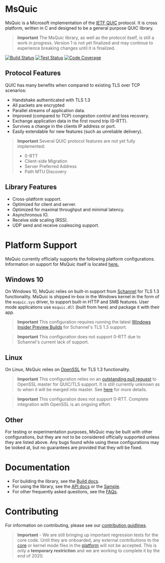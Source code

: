 MsQuic
======

MsQuic is a Microsoft implementation of the [IETF QUIC](https://tools.ietf.org/html/draft-ietf-quic-transport)
protocol. It is cross platform, written in C and designed to be a general purpose QUIC library.

> **Important** The MsQuic library, as well as the protocol itself, is still a work in progress. Version 1 is not yet finalized and may continue to experience breaking changes until it is finalized.

[![Build Status](https://dev.azure.com/ms/msquic/_apis/build/status/CI?branchName=master)](https://dev.azure.com/ms/msquic/_build/latest?definitionId=347&branchName=master) [![Test Status](https://img.shields.io/azure-devops/tests/ms/msquic/347)](https://dev.azure.com/ms/msquic/_build/latest?definitionId=347&branchName=master) [![Code Coverage](https://img.shields.io/azure-devops/coverage/ms/msquic/347)](https://dev.azure.com/ms/msquic/_build/latest?definitionId=347&branchName=master)

## Protocol Features

QUIC has many benefits when compared to existing TLS over TCP scenarios:

  * Handshake authenticated with TLS 1.3
  * All packets are encrypted
  * Parallel streams of application data.
  * Improved (compared to TCP) congestion control and loss recovery.
  * Exchange application data in the first round trip (0-RTT).
  * Survives a change in the clients IP address or port.
  * Easily extendable for new features (such as unreliable delivery).

> **Important** Several QUIC protocol features are not yet fully implemented:
>
>  * 0-RTT
>  * Client-side Migration
>  * Server Preferred Address
>  * Path MTU Discovery

## Library Features

  * Cross-platform support.
  * Optimized for client and server.
  * Optimized for maximal throughput and minimal latency.
  * Asynchronous IO.
  * Receive side scaling (RSS).
  * UDP send and receive coalescing support.

# Platform Support

MsQuic currently officially supports the following platform configurations.
Information on support for MsQuic itself is located [here.](./docs/Support.md)

## Windows 10

On Windows 10, MsQuic relies on built-in support from [Schannel](https://docs.microsoft.com/en-us/windows/win32/com/schannel) for TLS 1.3 functionality. MsQuic is shipped in-box in the Windows kernel in the form of the `msquic.sys` driver, to support built-in HTTP and SMB features. User mode applications use `msquic.dll` (built from here) and package it with their app.

> **Important** This configuration requires running the latest [Windows Insider Preview Builds](https://insider.windows.com/en-us/) for Schannel's TLS 1.3 support.

> **Important** This configuration does not support 0-RTT due to Schannel's current lack of support.

## Linux

On Linux, MsQuic relies on [OpenSSL](https://www.openssl.org/) for TLS 1.3 functionality.

> **Important** This configuration relies on an [outstanding pull request](https://github.com/openssl/openssl/pull/8797) to OpenSSL master for QUIC/TLS support. It is still currently unknown as to when it will be merged into master. See [here](https://www.openssl.org/blog/blog/2020/02/17/QUIC-and-OpenSSL/) for more details.

> **Important** This configuration does not support 0-RTT. Complete integration with OpenSSL is an ongoing effort.

## Other

For testing or experimentation purposes, MsQuic may be built with other configurations, but they are not to be considered officially supported unless they are listed above. Any bugs found while using these configurations may be looked at, but no guarantees are provided that they will be fixed.

# Documentation

  * For building the library, see the [Build docs](./docs/BUILD.md).
  * For using the library, see the [API docs](./docs/API.md) or the [Sample](./src/tools/sample/sample.cpp).
  * For other frequently asked questions, see the [FAQs](./docs/FAQ.md).

# Contributing

For information on contributing, please see our [contribution guidlines](./.github/CONTRIBUTING.md).

> **Important** - We are still bringing up important regression tests for the core code. Until they are onboarded, any external contributions to the [core](./src/core) or kernel mode files in the [platform](./src/platform) will not be accepted. This is only a **temporary restriction** and we are working to complete it by the end of 2020.
